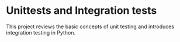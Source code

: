 # Unittests and Integration tests

This project reviews the basic concepts of unit testing and introduces integration testing in Python.